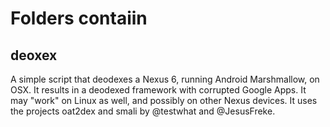 # Folders contaiin

## deoxex
A simple script that deodexes a Nexus 6, running Android Marshmallow, on OSX.
It results in a deodexed framework with corrupted Google Apps.
It may "work" on Linux as well, and possibly on other Nexus devices.
It uses the projects oat2dex and smali by @testwhat and @JesusFreke.
